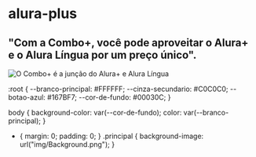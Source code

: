# alura-plus
<!DOCTYPE html>
<html>
    <head>
        <title>AluraPlus</title>
        <meta <harset="UTF-8">
        <meta name="viewport" content="width-device-width, initial-scale=1">    
        <link rel="stylesheet" href="styles.css">
    </head>      
<body>
    <section class="principal">
    <h1>"Com a Combo+, você pode aproveitar o Alura+ e o Alura Língua por um preço único".</h1>
    <img src="img/Combo.png" alt="O Combo+ é a junção do Alura+ e Alura Língua">
  </section>
</body>   
</html>

:root { --branco-principal: #FFFFFF; 
    --cinza-secundario: #C0C0C0;
    --botao-azul: #167BF7;
    --cor-de-fundo: #00030C;
}

body { background-color: var(--cor-de-fundo); 
color: var(--branco-principal);
}
* {
    margin: 0;
    padding: 0;
  }
.principal { background-image: url("img/Background.png"); }
